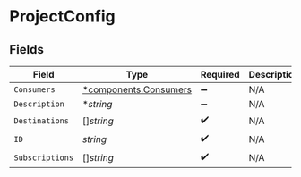 # ProjectConfig


## Fields

| Field                                                         | Type                                                          | Required                                                      | Description                                                   |
| ------------------------------------------------------------- | ------------------------------------------------------------- | ------------------------------------------------------------- | ------------------------------------------------------------- |
| `Consumers`                                                   | [*components.Consumers](../../models/components/consumers.md) | :heavy_minus_sign:                                            | N/A                                                           |
| `Description`                                                 | **string*                                                     | :heavy_minus_sign:                                            | N/A                                                           |
| `Destinations`                                                | []*string*                                                    | :heavy_check_mark:                                            | N/A                                                           |
| `ID`                                                          | *string*                                                      | :heavy_check_mark:                                            | N/A                                                           |
| `Subscriptions`                                               | []*string*                                                    | :heavy_check_mark:                                            | N/A                                                           |